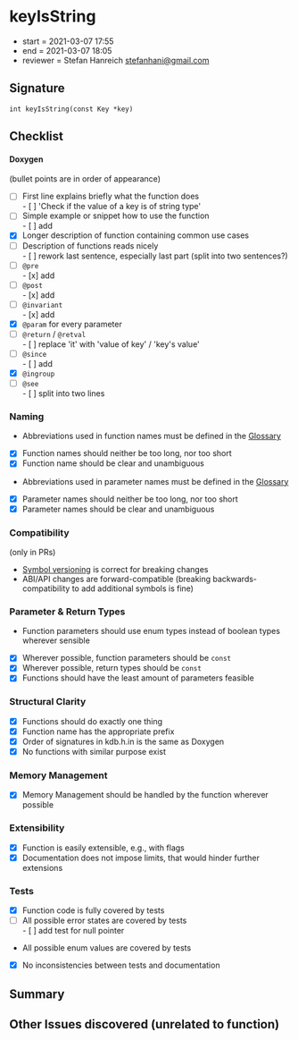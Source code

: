 # keyIsString

- start = 2021-03-07 17:55
- end = 2021-03-07 18:05
- reviewer = Stefan Hanreich <stefanhani@gmail.com>

## Signature

`int keyIsString(const Key *key)`

## Checklist

#### Doxygen

(bullet points are in order of appearance)

- [ ] First line explains briefly what the function does  
       - [ ] 'Check if the value of a key is of string type'
- [ ] Simple example or snippet how to use the function  
       - [ ] add
- [x] Longer description of function containing common use cases
- [ ] Description of functions reads nicely  
       - [ ] rework last sentence, especially last part (split into two sentences?)
- [ ] `@pre`  
       - [x] add
- [ ] `@post`  
       - [x] add
- [ ] `@invariant`  
       - [x] add
- [x] `@param` for every parameter
- [ ] `@return` / `@retval`  
       - [ ] replace 'it' with 'value of key' / 'key's value'
- [ ] `@since`  
       - [ ] add
- [x] `@ingroup`
- [ ] `@see`  
       - [ ] split into two lines

### Naming

- Abbreviations used in function names must be defined in the
  [Glossary](/doc/help/elektra-glossary.md)
- [x] Function names should neither be too long, nor too short
- [x] Function name should be clear and unambiguous
- Abbreviations used in parameter names must be defined in the
  [Glossary](/doc/help/elektra-glossary.md)
- [x] Parameter names should neither be too long, nor too short
- [x] Parameter names should be clear and unambiguous

### Compatibility

(only in PRs)

- [Symbol versioning](/doc/dev/symbol-versioning.md)
  is correct for breaking changes
- ABI/API changes are forward-compatible (breaking backwards-compatibility
  to add additional symbols is fine)

### Parameter & Return Types

- Function parameters should use enum types instead of boolean types
  wherever sensible
- [x] Wherever possible, function parameters should be `const`
- [x] Wherever possible, return types should be `const`
- [x] Functions should have the least amount of parameters feasible

### Structural Clarity

- [x] Functions should do exactly one thing
- [x] Function name has the appropriate prefix
- [x] Order of signatures in kdb.h.in is the same as Doxygen
- [x] No functions with similar purpose exist

### Memory Management

- [x] Memory Management should be handled by the function wherever possible

### Extensibility

- [x] Function is easily extensible, e.g., with flags
- [x] Documentation does not impose limits, that would hinder further extensions

### Tests

- [x] Function code is fully covered by tests
- [ ] All possible error states are covered by tests  
       - [ ] add test for null pointer
- All possible enum values are covered by tests
- [x] No inconsistencies between tests and documentation

## Summary

## Other Issues discovered (unrelated to function)
